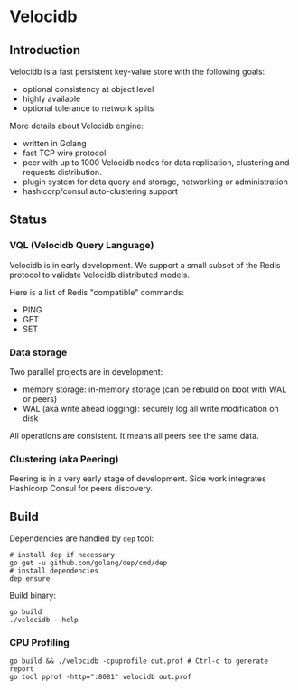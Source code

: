 # Velocidb

## Introduction

Velocidb is a fast persistent key-value store with the following goals:
  - optional consistency at object level
  - highly available
  - optional tolerance to network splits

More details about Velocidb engine:
 - written in Golang
 - fast TCP wire protocol
 - peer with up to 1000 Velocidb nodes for data replication, clustering and requests distribution.
 - plugin system for data query and storage, networking or administration
 - hashicorp/consul auto-clustering support


## Status

### VQL (Velocidb Query Language)

Velocidb is in early development. We support a small subset of the Redis protocol to validate Velocidb distributed models.

Here is a list of Redis "compatible" commands:
- PING
- GET <key>
- SET <key> <value>

### Data storage

Two parallel projects are in development:
- memory storage: in-memory storage (can be rebuild on boot with WAL or peers)
- WAL (aka write ahead logging): securely log all write modification on disk

All operations are consistent. It means all peers see the same data.

### Clustering (aka Peering)

Peering is in a very early stage of development. Side work integrates Hashicorp Consul for peers discovery.

## Build

Dependencies are handled by `dep` tool:

```
# install dep if necessary
go get -u github.com/golang/dep/cmd/dep
# install dependencies
dep ensure
```

Build binary:

```
go build
./velocidb --help
```

### CPU Profiling

```
go build && ./velocidb -cpuprofile out.prof # Ctrl-c to generate report
go tool pprof -http=":8081" velocidb out.prof
```
